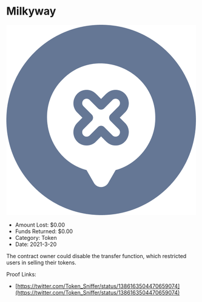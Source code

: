 # Milkyway
![Milkyway](/rektimages/Milkyway.png)
- Amount Lost: $0.00
- Funds Returned: $0.00
- Category: Token
- Date: 2021-3-20

The contract owner could disable the transfer function, which restricted users in selling their tokens.


Proof Links:
- [https://twitter.com/Token_Sniffer/status/1386163504470659074](https://twitter.com/Token_Sniffer/status/1386163504470659074)


